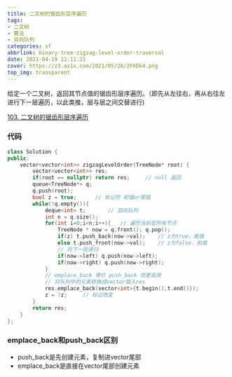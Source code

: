 ```yaml
---
title: 二叉树的锯齿形层序遍历 
tags:
- 二叉树
- 算法
- 双向队列 
categories: sf 
abbrlink: binary-tree-zigzag-level-order-traversal 
date: 2021-04-19 11:11:21
cover: https://z3.ax1x.com/2021/05/28/2FXDk4.png
top_img: transparent
---
```


给定一个二叉树，返回其节点值的锯齿形层序遍历。（即先从左往右，再从右往左进行下一层遍历，以此类推，层与层之间交替进行)

<!-- more -->

[103. 二叉树的锯齿形层序遍历](https://leetcode-cn.com/problems/binary-tree-zigzag-level-order-traversal/)

### 代码

```c++
class Solution {
public:
    vector<vector<int>> zigzagLevelOrder(TreeNode* root) {
        vector<vector<int>> res;
        if(root == nullptr) return res;		// null 返回
        queue<TreeNode*> q;
        q.push(root);
        bool z = true;		// 标记符 前插or尾插
        while(!q.empty()){
            deque<int> t;		// 双向队列
            int n = q.size();
            for(int i=0;i<n;i++){	// 遍历当前层所有节点
                TreeNode * now = q.front(); q.pop();
                if(z) t.push_back(now->val);	// z为true，尾插
                else t.push_front(now->val);	// z为false，前插
                // 向下一层递归
                if(now->left) q.push(now->left);
                if(now->right) q.push(now->right);
            }
            // emplace_back 等价 push_back 但更高效
            // 将队列中的元素转换成vector插入res
            res.emplace_back(vector<int>{t.begin(),t.end()});
            z = !z;		// 标记改变
        }
        return res;
    }
};
```

### emplace_back和push_back区别

- push_back是先创建元素，复制进vector尾部
- emplace_back是直接在vector尾部创建元素
